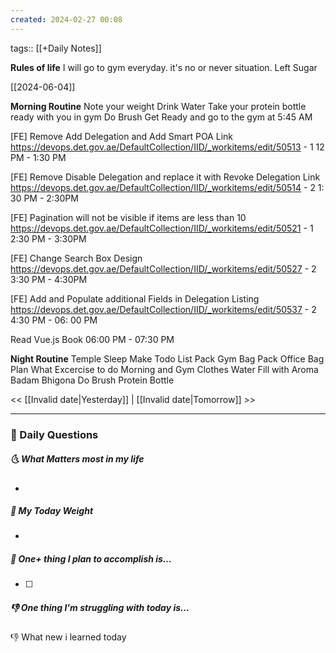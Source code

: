 ```yaml
---
created: 2024-02-27 00:08
---
```

tags:: [[+Daily Notes]]

**Rules of life**
I will go to gym everyday. it's no or never situation.
Left Sugar

[[2024-06-04]]

**Morning Routine**
Note your weight
Drink Water
Take your protein bottle ready with you in gym
Do Brush
Get Ready and go to the gym at 5:45 AM

[FE] Remove Add Delegation and Add Smart POA Link
https://devops.det.gov.ae/DefaultCollection/IID/_workitems/edit/50513 - 1
12 PM - 1:30 PM

[FE] Remove Disable Delegation and replace it with Revoke Delegation Link
https://devops.det.gov.ae/DefaultCollection/IID/_workitems/edit/50514 - 2
1: 30 PM - 2:30PM

[FE] Pagination will not be visible if items are less than 10
https://devops.det.gov.ae/DefaultCollection/IID/_workitems/edit/50521 - 1
2:30 PM - 3:30PM

[FE] Change Search Box Design
https://devops.det.gov.ae/DefaultCollection/IID/_workitems/edit/50527 - 2
3:30 PM - 4:30PM

[FE] Add and Populate additional Fields in Delegation Listing
https://devops.det.gov.ae/DefaultCollection/IID/_workitems/edit/50537 - 2
4:30 PM - 06: 00 PM

Read Vue.js Book 06:00 PM - 07:30 PM



**Night Routine**
Temple Sleep
Make Todo List
Pack Gym Bag
Pack Office Bag
Plan What Excercise to do
Morning and Gym Clothes
Water Fill with Aroma
Badam Bhigona
Do Brush
Protein Bottle


<< [[Invalid date|Yesterday]] | [[Invalid date|Tomorrow]] >>

---
### 📅 Daily Questions
##### 🌜 What Matters most in my life
- 

##### 🙌 My Today Weight
- 

##### 🚀 One+ thing I plan to accomplish is...
- [ ] 

##### 👎 One thing I'm struggling with today is...


👎 What new i learned today
